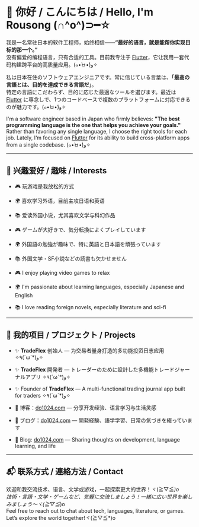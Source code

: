 # 👋 你好 / こんにちは / Hello, I'm Rousong (∩^o^)⊃━☆

我是一名常驻日本的软件工程师，始终相信——**“最好的语言，就是能帮你实现目标的那一个。”**  
没有偏爱的编程语言，只有合适的工具。目前我专注于 [Flutter](https://flutter.dev)，它让我用一套代码构建跨平台的高质量应用。(๑•̀ㅂ•́)و✧

私は日本在住のソフトウェアエンジニアです。常に信じている言葉は、**「最高の言語とは、目的を達成できる言語だ」**。  
特定の言語にこだわらず、目的に応じた最適なツールを選びます。最近は [Flutter](https://flutter.dev) に専念しで、1つのコードベースで複数のプラットフォームに対応できるのが魅力です。(๑•̀ㅂ•́)و✧

I'm a software engineer based in Japan who firmly believes: **"The best programming language is the one that helps you achieve your goals."**  
Rather than favoring any single language, I choose the right tools for each job. Lately, I‘m focused on [Flutter](https://flutter.dev) for its ability to build cross-platform apps from a single codebase. (๑•̀ㅂ•́)و✧

---

## 🎯 兴趣爱好 / 趣味 / Interests

- 🎮 玩游戏是我放松的方式  
- 🌍 喜欢学习外语，目前主攻日语和英语  
- 📚 爱读外国小说，尤其喜欢文学与科幻作品  

- 🎮 ゲームが大好きで、気分転換によくプレイしています  
- 🌍 外国語の勉強が趣味で、特に英語と日本語を頑張っています  
- 📚 外国文学・SF小説などの読書も欠かせません  

- 🎮 I enjoy playing video games to relax  
- 🌍 I'm passionate about learning languages, especially Japanese and English  
- 📚 I love reading foreign novels, especially literature and sci-fi  

---

## 🚀 我的项目 / プロジェクト / Projects

- ✨ **TradeFlex** 创始人 — 为交易者量身打造的多功能投资日志应用 ✧٩(ˊωˋ*)و✧  
- ✨ **TradeFlex** 開発者 — トレーダーのために設計した多機能トレードジャーナルアプリ ✧٩(ˊωˋ*)و✧  
- ✨ Founder of **TradeFlex** — A multi-functional trading journal app built for traders ✧٩(ˊωˋ*)و✧

- 📝 博客：[do1024.com](https://do1024.com) — 分享开发经验、语言学习与生活灵感  
- 📝 ブログ：[do1024.com](https://do1024.com) — 開発経験、語学学習、日常の気づきを綴っています  
- 📝 Blog: [do1024.com](https://do1024.com) — Sharing thoughts on development, language learning, and life  

---

## 📬 联系方式 / 連絡方法 / Contact

欢迎和我交流技术、语言、文学或游戏，一起探索更大的世界！ヾ(≧▽≦*)o  
技術・言語・文学・ゲームなど、気軽に交流しましょう！一緒に広い世界を楽しみましょう〜ヾ(≧▽≦*)o  
Feel free to reach out to chat about tech, languages, literature, or games. Let’s explore the world together!ヾ(≧▽≦*)o

